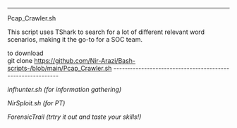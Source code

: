 _________________________________________
Pcap_Crawler.sh

This script uses TShark to search for a lot of different relevant word scenarios, making it the go-to for a SOC team.

to download  
git clone https://github.com/Nir-Arazi/Bash-scripts-/blob/main/Pcap_Crawler.sh
-----‐-----------------------------------------------------

*infhunter.sh (for information gathering)*


*NirSploit.sh (for PT)*


*ForensicTrail (trtry it out and taste your skills!)*